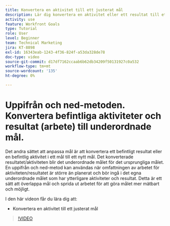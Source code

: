 ```yaml
---
title: Konvertera en aktivitet till ett justerat mål
description: Lär dig konvertera en aktivitet eller ett resultat till ett justerat mål i    Mål&rbrack;.
activity: use
feature: Workfront Goals
type: Tutorial
role: User
level: Beginner
team: Technical Marketing
jira: KT-8898
exl-id: 16343eab-1243-4f36-824f-a53da328de78
doc-type: video
source-git-commit: d17df7162ccaab6b62db34209f50131927c0a532
workflow-type: tm+mt
source-wordcount: '135'
ht-degree: 0%

---
```


# Uppifrån och ned-metoden. Konvertera befintliga aktiviteter och resultat (arbete) till underordnade mål.

Det andra sättet att anpassa mål är att konvertera ett befintligt resultat eller en befintlig aktivitet i ett mål till ett nytt mål. Det konverterade resultatet/aktiviteten blir det underordnade målet för det ursprungliga målet. En uppifrån och ned-metod kan användas när omfattningen av arbetet för aktiviteten/resultatet är större än planerat och bör ingå i det egna underordnade målet som har ytterligare aktiviteter och resultat. Detta är ett sätt att överlappa mål och sprida ut arbetet för att göra målet mer mätbart och möjligt.

I den här videon får du lära dig att:

* Konvertera en aktivitet till ett justerat mål

>[!VIDEO](https://video.tv.adobe.com/v/335192/?quality=12&learn=on&enablevpops)
